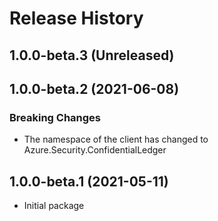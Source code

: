# Release History

## 1.0.0-beta.3 (Unreleased)


## 1.0.0-beta.2 (2021-06-08)

### Breaking Changes

- The namespace of the client has changed to Azure.Security.ConfidentialLedger

## 1.0.0-beta.1 (2021-05-11)
- Initial package
